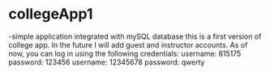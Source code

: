 # collegeApp1
-simple application integrated with mySQL database
this is a first version of college app. In the future I will add guest and instructor accounts.
As of now, you can log in using the following credentials: 
username: 815175 password: 123456
username: 12345678 password: qwerty

